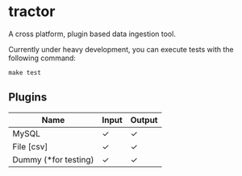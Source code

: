 # tractor

A cross platform, plugin based data ingestion tool.

Currently under heavy development, you can execute tests with the following command:
```
make test
```

## Plugins

| Name                 | Input   | Output  |
| -------------------- | ------- | ------- |
| MySQL                | &check; | &check; |
| File [csv]           | &check; | &check; |
| Dummy (*for testing) | &check; | &check; |
